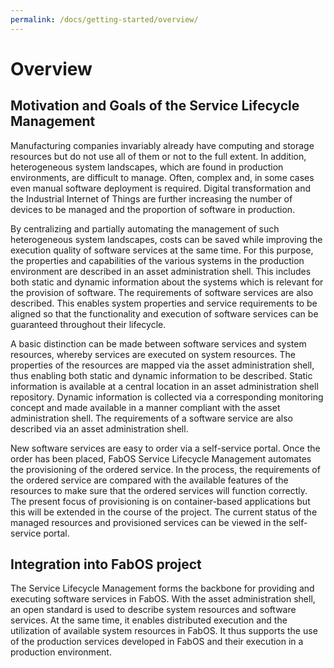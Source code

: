 ```yaml
---
permalink: /docs/getting-started/overview/
---
```


# Overview

## Motivation and Goals of the Service Lifecycle Management
Manufacturing companies invariably already have computing and storage resources but do not use all of them or not to the full extent. In addition, heterogeneous system landscapes, which are found in production environments, are difficult to manage. Often, complex and, in some cases even manual software deployment is required. Digital transformation and the Industrial Internet of Things are further increasing the number of devices to be managed and the proportion of software in production.

By centralizing and partially automating the management of such heterogeneous system landscapes, costs can be saved while improving the execution quality of software services at the same time. For this purpose, the properties and capabilities of the various systems in the production environment are described in an asset administration shell. This includes both static and dynamic information about the systems which is relevant for the provision of software. The requirements of software services are also described. This enables system properties and service requirements to be aligned so that the functionality and execution of software services can be guaranteed throughout their lifecycle.

A basic distinction can be made between software services and system resources, whereby services are executed on system resources. The properties of the resources are mapped via the asset administration shell, thus enabling both static and dynamic information to be described. Static information is available at a central location in an asset administration shell repository. Dynamic information is collected via a corresponding monitoring concept and made available in a manner compliant with the asset administration shell. The requirements of a software service are also described via an asset administration shell.

New software services are easy to order via a self-service portal. Once the order has been placed, FabOS Service Lifecycle Management automates the provisioning of the ordered service. In the process, the requirements of the ordered service are compared with the available features of the resources to make sure that the ordered services will function correctly. The present focus of provisioning is on container-based applications but this will be extended in the course of the project. The current status of the managed resources and provisioned services can be viewed in the self-service portal. 

## Integration into FabOS project
The Service Lifecycle Management forms the backbone for providing and executing software services in FabOS. With the asset administration shell, an open standard is used to describe system resources and software services. At the same time, it enables distributed execution and the utilization of available system resources in FabOS. It thus supports the use of the production services developed in FabOS and their execution in a production environment.